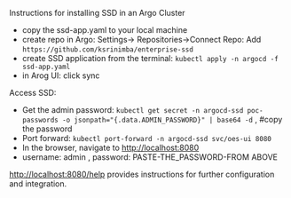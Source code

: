 Instructions for installing SSD in an Argo Cluster

- copy the ssd-app.yaml to your local machine
- create repo in Argo: Settings-> Repositories->Connect Repo: Add ```https://github.com/ksrinimba/enterprise-ssd```
- create SSD application from the terminal: ```kubectl apply -n argocd -f ssd-app.yaml```
- in Arog UI: click sync

Access SSD: 
- Get the admin password: ```kubectl get secret -n argocd-ssd poc-passwords -o jsonpath="{.data.ADMIN_PASSWORD}" | base64 -d``` , #copy the password 
- Port forward: ```kubectl port-forward -n argocd-ssd svc/oes-ui 8080```
- In the browser, navigate to [http://localhost:8080](http://localhost:8080)
- username: admin , password: PASTE-THE_PASSWORD-FROM ABOVE


[http://localhost:8080/help](http://localhost:8080/help) provides instructions for further configuration and integration.
